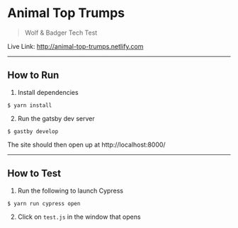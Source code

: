 # Animal Top Trumps
> Wolf & Badger Tech Test

Live Link: http://animal-top-trumps.netlify.com

***

## How to Run

1. Install dependencies
```
$ yarn install
```

2. Run the gatsby dev server
```
$ gastby develop
```
The site should then open up at http://localhost:8000/

***

## How to Test

1. Run the following to launch Cypress
```
$ yarn run cypress open
``` 

2. Click on `test.js` in the window that opens
